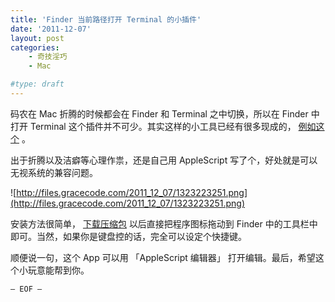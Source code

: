 ```yaml
---
title: 'Finder 当前路径打开 Terminal 的小插件'
date: '2011-12-07'
layout: post
categories:
    - 奇技淫巧
    - Mac

#type: draft
---
```


码农在 Mac 折腾的时候都会在 Finder 和 Terminal 之中切换，所以在 Finder 中打开 Terminal 这个插件并不可少。其实这样的小工具已经有很多现成的， [例如这个](https://code.google.com/p/cdto/) 。

出于折腾以及洁癖等心理作祟，还是自己用 AppleScript 写了个，好处就是可以无视系统的兼容问题。

![http://files.gracecode.com/2011_12_07/1323223251.png](http://files.gracecode.com/2011_12_07/1323223251.png)

安装方法很简单， [下载压缩包](https://code.google.com/p/gracecode/downloads/detail?name=Open%20Terminal%20Here.app.zip) 以后直接把程序图标拖动到 Finder 中的工具栏中即可。当然，如果你是键盘控的话，完全可以设定个快捷键。

顺便说一句，这个 App 可以用 「AppleScript 编辑器」 打开编辑。最后，希望这个小玩意能帮到你。

`— EOF —`

